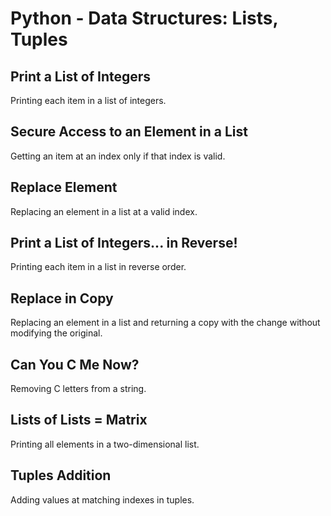 # Python - Data Structures: Lists, Tuples

## Print a List of Integers
Printing each item in a list of integers.

## Secure Access to an Element in a List
Getting an item at an index only if that index is valid.

## Replace Element
Replacing an element in a list at a valid index.

## Print a List of Integers... in Reverse!
Printing each item in a list in reverse order.

## Replace in Copy
Replacing an element in a list and returning a copy with the change without modifying the original.

## Can You C Me Now?
Removing C letters from a string.

## Lists of Lists = Matrix
Printing all elements in a two-dimensional list.

## Tuples Addition
Adding values at matching indexes in tuples.
